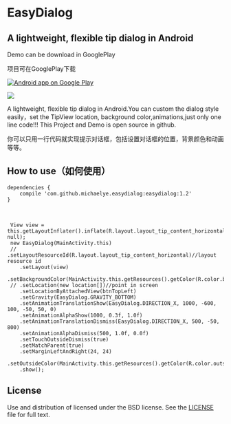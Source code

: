 # EasyDialog
## A lightweight, flexible tip dialog in Android

Demo can be download in GooglePlay

项目可在GooglePlay下载

<a href="https://play.google.com/store/apps/details?id=com.michael.easydialogdemo">
  <img alt="Android app on Google Play"
       src="https://developer.android.com/images/brand/en_app_rgb_wo_45.png" />
</a>


![](http://ww3.sinaimg.cn/large/97dd5cddgw1erftuccdgkg20990dw7wh.gif)





A lightweight, flexible tip dialog in Android.You can custom the dialog style easily，set the TipView location, background color,animations,just only one line code!!!
This Project and Demo is open source in github.


你可以只用一行代码就实现提示对话框，包括设置对话框的位置，背景颜色和动画等等。




## How to use（如何使用）

    dependencies {
        compile 'com.github.michaelye.easydialog:easydialog:1.2'
    }
<br/>

     View view = this.getLayoutInflater().inflate(R.layout.layout_tip_content_horizontal, null);
     new EasyDialog(MainActivity.this)
     // .setLayoutResourceId(R.layout.layout_tip_content_horizontal)//layout resource id
        .setLayout(view)
        .setBackgroundColor(MainActivity.this.getResources().getColor(R.color.background_color_black))
     // .setLocation(new location[])//point in screen
        .setLocationByAttachedView(btnTopLeft)
        .setGravity(EasyDialog.GRAVITY_BOTTOM)
        .setAnimationTranslationShow(EasyDialog.DIRECTION_X, 1000, -600, 100, -50, 50, 0)
        .setAnimationAlphaShow(1000, 0.3f, 1.0f)
        .setAnimationTranslationDismiss(EasyDialog.DIRECTION_X, 500, -50, 800)
        .setAnimationAlphaDismiss(500, 1.0f, 0.0f)
        .setTouchOutsideDismiss(true)
        .setMatchParent(true)
        .setMarginLeftAndRight(24, 24)
        .setOutsideColor(MainActivity.this.getResources().getColor(R.color.outside_color_trans))
        .show();

## License

Use and distribution of licensed under the BSD license. See the [LICENSE](https://github.com/michaelye/EasyDialog/blob/master/LICENSE) file for full text.






